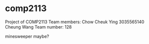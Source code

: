 # comp2113
Project of COMP2113
Team members:   Chow Cheuk Ying 3035565140
                Cheung Wang 
Team number: 128

minesweeper maybe?
